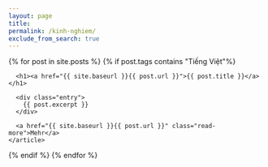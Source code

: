 ```yaml
---
layout: page
title:
permalink: /kinh-nghiem/
exclude_from_search: true
---
```


<div class="posts">
  {% for post in site.posts %}
  {% if post.tags contains "Tiếng Việt"%}
    <article class="post">

      <h1><a href="{{ site.baseurl }}{{ post.url }}">{{ post.title }}</a></h1>

      <div class="entry">
        {{ post.excerpt }}
      </div>

      <a href="{{ site.baseurl }}{{ post.url }}" class="read-more">Mehr</a>
    </article>
   {% endif %}
  {% endfor %}
</div>